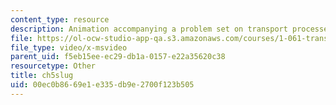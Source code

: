 ```yaml
---
content_type: resource
description: Animation accompanying a problem set on transport processes in the environment.
file: https://ol-ocw-studio-app-qa.s3.amazonaws.com/courses/1-061-transport-processes-in-the-environment-fall-2008/00ec0b8669e1e335db9e2700f123b505_ch5slug.avi
file_type: video/x-msvideo
parent_uid: f5eb15ee-ec29-db1a-0157-e22a35620c38
resourcetype: Other
title: ch5slug
uid: 00ec0b86-69e1-e335-db9e-2700f123b505
---
```

